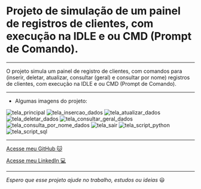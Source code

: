 # Projeto de simulação de um painel de registros de clientes, com execução na IDLE e ou CMD (Prompt de Comando).
---

 O projeto simula um painel de registro de clientes, com comandos para (inserir, deletar, atualizar, consultar (geral) e consultar por nome) registros de clientes, com execução na IDLE e ou CMD (Prompt de Comando).
 
---

* Algumas imagens do projeto:

![tela_principal](https://user-images.githubusercontent.com/57469401/99765809-9a042000-2ade-11eb-843b-2d410a800a3d.png)
![tela_insercao_dados](https://user-images.githubusercontent.com/57469401/99765813-9e303d80-2ade-11eb-8add-06c977b41cd2.png)
![tela_atualizar_dados](https://user-images.githubusercontent.com/57469401/99765820-a25c5b00-2ade-11eb-8fe2-feecae36e4a4.png)
![tela_deletar_dados](https://user-images.githubusercontent.com/57469401/99765827-a7210f00-2ade-11eb-867a-23bfc8f6b820.png)
![tela_consultar_geral_dados](https://user-images.githubusercontent.com/57469401/99765835-a9836900-2ade-11eb-9747-de6e3d43b1e5.png)
![tela_consulta_por_nome_dados](https://user-images.githubusercontent.com/57469401/99765839-abe5c300-2ade-11eb-8844-7300caa6e3a2.png)
![tela_sair](https://user-images.githubusercontent.com/57469401/99765841-ae481d00-2ade-11eb-8f3d-40cf7dd92cce.png)
![tela_script_python](https://user-images.githubusercontent.com/57469401/99765850-b1430d80-2ade-11eb-8dac-95a06dc6f11c.png)
![tela_script_sql](https://user-images.githubusercontent.com/57469401/99765853-b30cd100-2ade-11eb-9869-d72721e4f185.png)

---

[Acesse meu GitHub :cat:](https://github.com/Phelipe-Sempreboni)

[Acesse meu LinkedIn :computer:](https://www.linkedin.com/in/luiz-phelipe-utiama-sempreboni-319902169/)

---

_Espero que esse projeto ajude no trabalho, estudos ou ideias_ :smiley:
